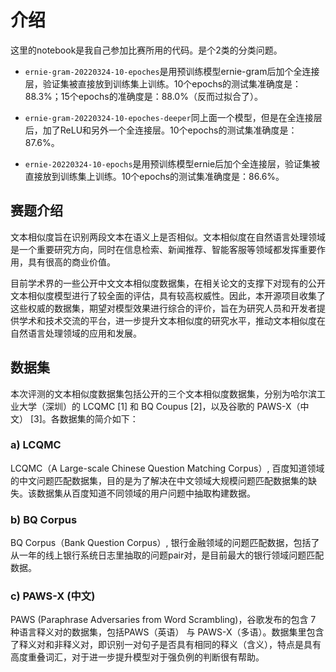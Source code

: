 # 介绍

这里的notebook是我自己参加比赛所用的代码。是个2类的分类问题。

- `ernie-gram-20220324-10-epoches`是用预训练模型ernie-gram后加个全连接层，验证集被直接放到训练集上训练。10个epochs的测试集准确度是：88.3%；15个epochs的准确度是：88.0%（反而过拟合了）。

- `ernie-gram-20220324-10-epoches-deeper`同上面一个模型，但是在全连接层后，加了ReLU和另外一个全连接层。10个epochs的测试集准确度是：87.6%。

- `ernie-20220324-10-epochs`是用预训练模型ernie后加个全连接层，验证集被直接放到训练集上训练。10个epochs的测试集准确度是：86.6%。


## 赛题介绍

文本相似度旨在识别两段文本在语义上是否相似。文本相似度在自然语言处理领域是一个重要研究方向，同时在信息检索、新闻推荐、智能客服等领域都发挥重要作用，具有很高的商业价值。

目前学术界的一些公开中文文本相似度数据集，在相关论文的支撑下对现有的公开文本相似度模型进行了较全面的评估，具有较高权威性。因此，本开源项目收集了这些权威的数据集，期望对模型效果进行综合的评价，旨在为研究人员和开发者提供学术和技术交流的平台，进一步提升文本相似度的研究水平，推动文本相似度在自然语言处理领域的应用和发展。

## 数据集

本次评测的文本相似度数据集包括公开的三个文本相似度数据集，分别为哈尔滨工业大学（深圳）的 LCQMC [1] 和 BQ Coupus [2]，以及谷歌的 PAWS-X（中文） [3]。各数据集的简介如下：

### a) LCQMC

LCQMC（A Large-scale Chinese Question Matching Corpus）, 百度知道领域的中文问题匹配数据集，目的是为了解决在中文领域大规模问题匹配数据集的缺失。该数据集从百度知道不同领域的用户问题中抽取构建数据。

### b) BQ Corpus

BQ Corpus（Bank Question Corpus）, 银行金融领域的问题匹配数据，包括了从一年的线上银行系统日志里抽取的问题pair对，是目前最大的银行领域问题匹配数据。

### c) PAWS-X (中文)

PAWS (Paraphrase Adversaries from Word Scrambling)，谷歌发布的包含 7 种语言释义对的数据集，包括PAWS（英语） 与 PAWS-X（多语）。数据集里包含了释义对和非释义对，即识别一对句子是否具有相同的释义（含义），特点是具有高度重叠词汇，对于进一步提升模型对于强负例的判断很有帮助。

